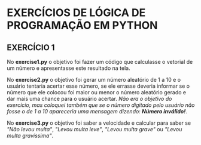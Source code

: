 # EXERCÍCIOS DE LÓGICA DE PROGRAMAÇÃO EM PYTHON
## EXERCÍCIO 1

No **exercise1.py** o objetivo foi fazer um código que calculasse o vetorial de um número e apresentasse este resultado na tela.

No **exercise2.py** o objetivo foi gerar um número aleatório de 1 a 10 e o usuário tentaria acertar esse número, se ele errasse deveria informar se o número que ele colocou foi maior ou menor o número aleatório gerado e dar mais uma chance para o usuário acertar.
*Não era o objetivo do exercício, mas coloquei também que se o número digitado pelo usuário não fosse o de 1 a 10 apareceria uma mensagem dizendo: **Número inválido!***.

No **exercise3.py** o objetivo foi saber a velocidade e calcular para saber se *"Não levou multa"*, *"Levou multa leve"*, *"Levou multa grave"* ou *"Levou multa gravíssima"*.